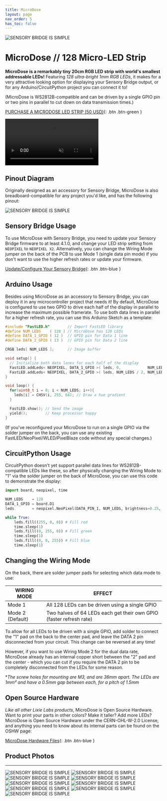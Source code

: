 ```yaml
---
title: MicroDose
layout: page
nav_order: 5
has_toc: false
---
```


![SENSORY BRIDGE IS SIMPLE](https://github.com/connornishijima/sensory_bridge_docs/blob/main/img/microdose_banner.jpg?raw=true)

# MicroDose // 128 Micro-LED Strip

**MicroDose is a remarkably tiny 20cm RGB LED strip with world's smallest addressable LEDs!** Featuring *128 ultra-bright 1mm RGB LEDs*, it makes for a very attractive looking option for displaying your Sensory Bridge output, or for any Arduino/CircuitPython project you can connect it to!

(MicroDose is WS2812B-compatible and can be driven by a single GPIO pin or two pins in parallel to cut down on data transmission times.)

[PURCHASE A MICRODOSE LED STRIP (50 USD)](purchase.html){: .btn .btn-green }

<video class="youtube-video" autoplay loop muted>
    <source src="https://github.com/connornishijima/sensory_bridge_docs/blob/main/img/LOOP_BRIGHT.mp4?raw=true" type="video/mp4">
    Your browser does not support the video tag.
</video>

## Pinout Diagram

Originally designed as an accessory for Sensory Bridge, MicroDose is also breadboard-compatible for any project you'd like, and has the following pinout:

![SENSORY BRIDGE IS SIMPLE](https://github.com/connornishijima/sensory_bridge_docs/blob/main/img/microdose_pinout_transparent.png?raw=true)

## Sensory Bridge Usage

To use MicroDose with Sensory Bridge, you need to update your Sensory Bridge firmware to at least 4.1.0, and change your LED strip setting from `NEOPIXEL` to `NEOPIXEL X2`. Alternatively, you can change the Wiring Mode jumper on the back of the PCB to use Mode 1 (single data pin mode) if you don't want to use the higher refresh rates or update your firmware.

[Update/Configure Your Sensory Bridge](https://settings.sensorybridge.rocks){: .btn .btn-blue }

## Arduino Usage

Besides using MicroDose as an accessory to Sensory Bridge, you can deploy it in any microcontroller project that needs it! By default, MicroDose is configured to use two GPIO to drive each half of the display in parallel to increase the maximum possible framerate. To use both data lines in parallel for a higher refresh rate, you can use this Arduino Sketch as a template:

```cpp
#include "FastLED.h"        // Import FastLED library
#define NUM_LEDS    ( 128 ) // MicroDose has 128 LEDs
#define DATA_1_GPIO ( 12 )  // GPIO pin for Data 1 line
#define DATA_2_GPIO ( 13 )  // GPIO pin for Data 2 line

CRGB leds[ NUM_LEDS ];      // Image buffer

void setup() {
  // Initialize both data lanes for each half of the display
  FastLED.addLeds< NEOPIXEL, DATA_1_GPIO >( leds, 0,            NUM_LEDS / 2 );
  FastLED.addLeds< NEOPIXEL, DATA_2_GPIO >( leds, NUM_LEDS / 2, NUM_LEDS / 2 );
}

void loop() {
  for(uint8_t i = 0; i < NUM_LEDS; i++){
    leds[i] = CHSV(i, 255, 64); // Draw a hue gradient
  }

  FastLED.show(); // Send the image
  yield();        // Keep processor happy
}
```

(If you've reconfigured your MicroDose to run on a single GPIO via the solder jumper on the back, you can use any existing FastLED/NeoPixel/WLED/PixelBlaze code without any special changes.)

## CircuitPython Usage

CircuitPython doesn't yet support parallel data lines for WS2812B-compatible LEDs like these, so after physically changing the Wiring Mode to "1" via the solder jumper on the back of MicroDose, you can use this code to demonstrate the display:

```python
import board, neopixel, time

NUM_LEDS    = 128
DATA_1_GPIO = board.D1
leds        = neopixel.NeoPixel(DATA_PIN_1, NUM_LEDS, brightness=0.25, auto_write=True)

while True:
    leds.fill((255, 0, 0)) # Fill red
    time.sleep(1)
    leds.fill((0, 255, 0)) # Fill green
    time.sleep(1)
    leds.fill((0, 0, 255)) # Fill blue
    time.sleep(1)
```

## Changing the Wiring Mode

On the back, there are solder jumper pads for selecting which data mode to use:

| WIRING MODE      | EFFECT                                                              |
|------------------|---------------------------------------------------------------------|
| Mode 1           | All 128 LEDs can be driven using a single GPIO                      |
| Mode 2 (Default) | Two halves of 64 LEDs each get their own GPIO (faster refresh rate) |

To allow for all LEDs to be driven with a single GPIO, add solder to connect the "1" pad on the back to the center pad, and leave the DATA 2 pin disconnected from your circuit. This change can be reversed at any time!

However, if you want to use Wiring Mode 2 for the dual data rate, MicroDose already has an internal copper short between the "2" pad and the center - which you can cut if you require the DATA 2 pin to be completely disconnected from the LEDs for some reason.

**The screw holes for mounting are M3, and are 36mm apart. The LEDs are 1mm² and have a 0.5mm gap between each, for a pitch of 1.5mm*

## Open Source Hardware

*Like all other Lixie Labs products*, MicroDose is Open Source Hardware. Want to print your parts in other colors? Make it taller? Add more LEDs? MicroDose is Open Source Hardware under the CERN-OHL-W-2.0 License, and anything you need to know about its internal parts can be found on the OSHW page:

[MicroDose Hardware Files](hardware.html){: .btn .btn-blue }

## Product Photos

---------------------------------------

![SENSORY BRIDGE IS SIMPLE](https://github.com/connornishijima/sensory_bridge_docs/blob/main/img/seated.jpg?raw=true)
![SENSORY BRIDGE IS SIMPLE](https://github.com/connornishijima/sensory_bridge_docs/blob/main/img/full_size.jpg?raw=true)
![SENSORY BRIDGE IS SIMPLE](https://github.com/connornishijima/sensory_bridge_docs/blob/main/img/brace.jpg?raw=true)
![SENSORY BRIDGE IS SIMPLE](https://github.com/connornishijima/sensory_bridge_docs/blob/main/img/breadboard.jpg?raw=true)
![SENSORY BRIDGE IS SIMPLE](https://github.com/connornishijima/sensory_bridge_docs/blob/main/img/sb_plugged_in_2.jpg?raw=true)
![SENSORY BRIDGE IS SIMPLE](https://github.com/connornishijima/sensory_bridge_docs/blob/main/img/_MG_0448.jpg?raw=true)
![SENSORY BRIDGE IS SIMPLE](https://github.com/connornishijima/sensory_bridge_docs/blob/main/img/micro_led_closeup.jpg?raw=true)
![SENSORY BRIDGE IS SIMPLE](https://github.com/connornishijima/sensory_bridge_docs/blob/main/img/microdose_logo.jpg?raw=true)
![SENSORY BRIDGE IS SIMPLE](https://github.com/connornishijima/sensory_bridge_docs/blob/main/img/rice_comparison.jpg?raw=true)

